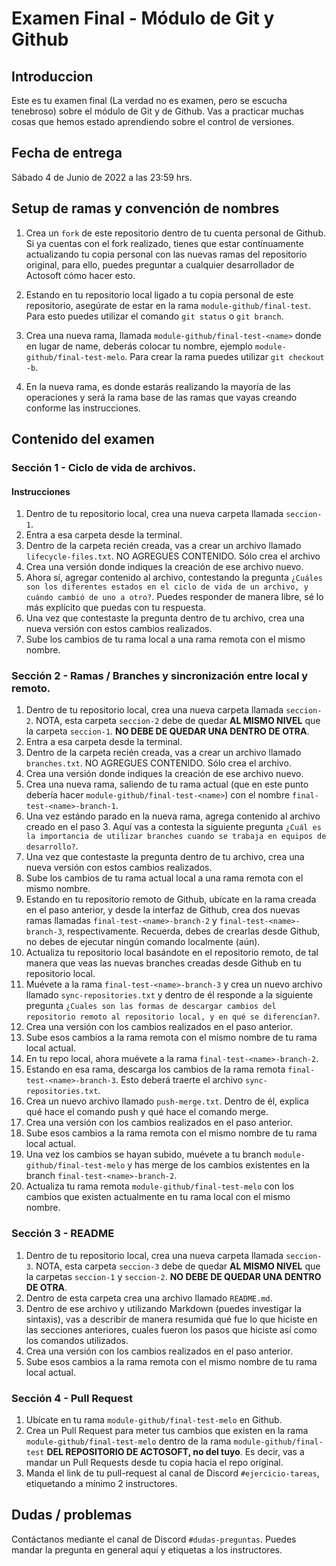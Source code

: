 # Examen Final - Módulo de Git y Github

## Introduccion
Este es tu examen final (La verdad no es examen, pero se escucha tenebroso) sobre el módulo de Git y de Github. Vas a practicar muchas cosas que hemos estado aprendiendo sobre el control de versiones.

## Fecha de entrega
Sábado 4 de Junio de 2022 a las 23:59 hrs.

## Setup de ramas y convención de nombres
1. Crea un `fork` de este repositorio dentro de tu cuenta personal de Github. Si ya cuentas con el fork realizado, tienes que estar contínuamente actualizando tu copia personal con las nuevas ramas del repositorio original, para ello, puedes preguntar a cualquier desarrollador de Actosoft cómo hacer esto.

2. Estando en tu repositorio local ligado a tu copia personal de este repositorio, asegúrate de estar en la rama `module-github/final-test`. Para esto puedes utilizar el comando `git status` o `git branch`.

3. Crea una nueva rama, llamada `module-github/final-test-<name>` donde en lugar de name, deberás colocar tu nombre, ejemplo `module-github/final-test-melo`. Para crear la rama puedes utilizar `git checkout -b`.

4. En la nueva rama, es donde estarás realizando la mayoría de las operaciones y será la rama base de las ramas que vayas creando conforme las instrucciones.

## Contenido del examen

### Sección 1 - Ciclo de vida de archivos.
#### Instrucciones
1. Dentro de tu repositorio local, crea una nueva carpeta llamada `seccion-1`.
2. Entra a esa carpeta desde la terminal.
3. Dentro de la carpeta recién creada, vas a crear un archivo llamado `lifecycle-files.txt`. NO AGREGUES CONTENIDO. Sólo crea el archivo
4. Crea una versión donde indiques la creación de ese archivo nuevo.
5. Ahora sí, agregar contenido al archivo, contestando la pregunta `¿Cuáles son los diferentes estados en el ciclo de vida de un archivo, y cuándo cambió de uno a otro?`. Puedes responder de manera libre, sé lo más explícito que puedas con tu respuesta.
6. Una vez que contestaste la pregunta dentro de tu archivo, crea una nueva versión con estos cambios realizados.
7. Sube los cambios de tu rama local a una rama remota con el mismo nombre.

### Sección 2 - Ramas / Branches y sincronización entre local y remoto.
1. Dentro de tu repositorio local, crea una nueva carpeta llamada `seccion-2`. NOTA, esta carpeta `seccion-2` debe de quedar **AL MISMO NIVEL** que la carpeta `seccion-1`. **NO DEBE DE QUEDAR UNA DENTRO DE OTRA**.
2. Entra a esa carpeta desde la terminal.
3. Dentro de la carpeta recién creada, vas a crear un archivo llamado `branches.txt`. NO AGREGUES CONTENIDO. Sólo crea el archivo.
4. Crea una versión donde indiques la creación de ese archivo nuevo.
5. Crea una nueva rama, saliendo de tu rama actual (que en este punto debería hacer `module-github/final-test-<name>`) con el nombre `final-test-<name>-branch-1`.
6. Una vez estándo parado en la nueva rama, agrega contenido al archivo creado en el paso 3. Aquí vas a contesta la siguiente pregunta `¿Cuál es la importancia de utilizar branches cuando se trabaja en equipos de desarrollo?`.
7. Una vez que contestaste la pregunta dentro de tu archivo, crea una nueva versión con estos cambios realizados.
8. Sube los cambios de tu rama actual local a una rama remota con el mismo nombre.
9. Estando en tu repositorio remoto de Github, ubícate en la rama creada en el paso anterior, y desde la interfaz de Github, crea dos nuevas ramas llamadas `final-test-<name>-branch-2` y `final-test-<name>-branch-3`, respectivamente. Recuerda, debes de crearlas desde Github, no debes de ejecutar ningún comando localmente (aún).
10. Actualiza tu repositorio local basándote en el repositorio remoto, de tal manera que veas las nuevas branches creadas desde Github en tu repositorio local.
11. Muévete a la rama `final-test-<name>-branch-3` y crea un nuevo archivo llamado `sync-repositories.txt` y dentro de él responde a la siguiente pregunta `¿Cuales son las formas de descargar cambios del repositorio remoto al repositorio local, y en qué se diferencían?`.
12. Crea una versión con los cambios realizados en el paso anterior.
13. Sube esos cambios a la rama remota con el mismo nombre de tu rama local actual.
14. En tu repo local, ahora muévete a la rama `final-test-<name>-branch-2`.
15. Estando en esa rama, descarga los cambios de la rama remota `final-test-<name>-branch-3`. Esto deberá traerte el archivo `sync-repositories.txt`.
16. Crea un nuevo archivo llamado `push-merge.txt`. Dentro de él, explica qué hace el comando push y qué hace el comando merge.
17. Crea una versión con los cambios realizados en el paso anterior.
18. Sube esos cambios a la rama remota con el mismo nombre de tu rama local actual.
19. Una vez los cambios se hayan subido, muévete a tu branch `module-github/final-test-melo` y has merge de los cambios existentes en la branch `final-test-<name>-branch-2`.
20. Actualiza tu rama remota `module-github/final-test-melo` con los cambios que existen actualmente en tu rama local con el mismo nombre.

### Sección 3 - README
1. Dentro de tu repositorio local, crea una nueva carpeta llamada `seccion-3`. NOTA, esta carpeta `seccion-3` debe de quedar **AL MISMO NIVEL** que la carpetas `seccion-1` y `seccion-2`. **NO DEBE DE QUEDAR UNA DENTRO DE OTRA**.
2. Dentro de esta carpeta crea una archivo llamado `README.md`.
3. Dentro de ese archivo y utilizando Markdown (puedes investigar la sintaxis), vas a describir de manera resumida qué fue lo que hiciste en las secciones anteriores, cuales fueron los pasos que hiciste así como los comandos utilizados.
4. Crea una versión con los cambios realizados en el paso anterior.
5. Sube esos cambios a la rama remota con el mismo nombre de tu rama local actual.

### Sección 4 - Pull Request
1. Ubícate en tu rama `module-github/final-test-melo` en Github.
2. Crea un Pull Request para meter tus cambios que existen en la rama `module-github/final-test-melo` dentro de la rama `module-github/final-test` **DEL REPOSITORIO DE ACTOSOFT, no del tuyo**. Es decir, vas a mandar un Pull Requests desde tu copia hacia el repo original.
3. Manda el link de tu pull-request al canal de Discord `#ejercicio-tareas`, etiquetando a mínimo 2 instructores.

## Dudas / problemas
Contáctanos mediante el canal de Discord `#dudas-preguntas`. Puedes mandar la pregunta en general aquí y etiquetas a los instructores.

